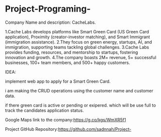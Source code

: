 # Project-Programing-

Company Name and description: CacheLabs. 

1.Cache Labs develops platforms like Smart Green Card (US Green Card application), Proximity (creator-investor matching), and Smart Immigrant (immigration assistance).
2.They focus on green energy, startups, AI, and immigration, supporting teams tackling global challenges.
3.Cache Labs provides funding, resources, and mentorship to startups, fostering innovation and growth.
4.The company boasts 2M+ revenue, 5+ successful businesses, 100+ team members, and 500+ happy customers.


IDEA:

implement web app to apply for a Smart Green Card.

i am making the CRUD operations using the customer name and customer data.

if there green card is active or pending or exipered. which will be use full to track the candidates application status.

Google Maps link to the company:https://g.co/kgs/WmXR5f1

 Project GitHub Repository:https://github.com/sadnnah/Project-